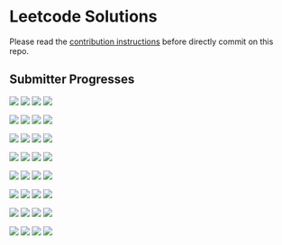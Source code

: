 # Leetcode Solutions
Please read the [contribution instructions](https://github.com/leetcode-study-group/leetcode-solutions/wiki) before directly commit on this repo.

## Submitter Progresses

![](https://img.shields.io/badge/Progress-009%20%2F%20309-ff0700.svg) ![](https://img.shields.io/badge/Recent-025-ff5b00.svg) ![](https://img.shields.io/badge/Total-032-ff69b4.svg) ![](https://img.shields.io/badge/Name-robturtle-lightgrey.svg) 

![](https://img.shields.io/badge/Progress-017%20%2F%20309-ff0e00.svg) ![](https://img.shields.io/badge/Recent-019-ff4500.svg) ![](https://img.shields.io/badge/Total-021-ff69b4.svg) ![](https://img.shields.io/badge/Name-zhouyuanquaner-lightgrey.svg) 

![](https://img.shields.io/badge/Progress-117%20%2F%20309-ff6000.svg) ![](https://img.shields.io/badge/Recent-005-ff1200.svg) ![](https://img.shields.io/badge/Total-205-ff69b4.svg) ![](https://img.shields.io/badge/Name-yanyatongzh-lightgrey.svg) 

![](https://img.shields.io/badge/Progress-111%20%2F%20309-ff5b00.svg) ![](https://img.shields.io/badge/Recent-000-ff0000.svg) ![](https://img.shields.io/badge/Total-169-ff69b4.svg) ![](https://img.shields.io/badge/Name-Joshuawong-lightgrey.svg) 

![](https://img.shields.io/badge/Progress-007%20%2F%20309-ff0500.svg) ![](https://img.shields.io/badge/Recent-000-ff0000.svg) ![](https://img.shields.io/badge/Total-028-ff69b4.svg) ![](https://img.shields.io/badge/Name-Jrui-lightgrey.svg) 

![](https://img.shields.io/badge/Progress-006%20%2F%20309-ff0400.svg) ![](https://img.shields.io/badge/Recent-000-ff0000.svg) ![](https://img.shields.io/badge/Total-007-ff69b4.svg) ![](https://img.shields.io/badge/Name-olaolaola-lightgrey.svg) 

![](https://img.shields.io/badge/Progress-003%20%2F%20309-ff0200.svg) ![](https://img.shields.io/badge/Recent-000-ff0000.svg) ![](https://img.shields.io/badge/Total-005-ff69b4.svg) ![](https://img.shields.io/badge/Name-zhuwhr-lightgrey.svg) 

![](https://img.shields.io/badge/Progress-NaN%20%2F%20309-ff0000.svg) ![](https://img.shields.io/badge/Recent-NaN-ff0000.svg) ![](https://img.shields.io/badge/Total-NaN-ff69b4.svg) ![](https://img.shields.io/badge/Name-guoxi.bruce@gmail.com-lightgrey.svg) 

